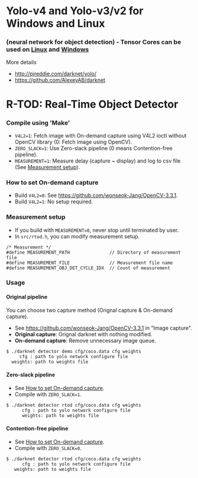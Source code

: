 # Yolo-v4 and Yolo-v3/v2 for Windows and Linux
### (neural network for object detection) - Tensor Cores can be used on [Linux](https://github.com/AlexeyAB/darknet#how-to-compile-on-linux) and [Windows](https://github.com/AlexeyAB/darknet#how-to-compile-on-windows-using-cmake-gui)

More details
* http://pjreddie.com/darknet/yolo/
* https://github.com/AlexeyAB/darknet

# R-TOD: Real-Time Object Detector

### Compile using 'Make' ###
* `V4L2=1`: Fetch image with On-demand capture using V4L2 ioctl without OpenCV library (0: Fetch image using OpenCV).
* `ZERO_SLACK=1`: Use Zero-slack pipeline (0 means Contention-free pipeline).
* `MEASUREMENT=1`: Measure delay (capture ~ display) and log to csv file (See [Measurement setup](#measurement-setup)).

### How to set On-demand capture
* Build `V4L2=0`: See https://github.com/wonseok-Jang/OpenCV-3.3.1.
* Build `V4L2=1`: No setup required.

### Measurement setup ###
* If you build with `MEASUREMENT=0`, never stop until terminated by user.
* In `src/rtod.h`, you can modify measurement setup.
```
/* Measurement */
#define MEASUREMENT_PATH               // Directory of measurement file
#define MEASUREMENT_FILE               // Measurement file name
#define MEASUREMENT_OBJ_DET_CYCLE_IDX  // Count of measurement
```

### Usage ###

#### Original pipeline
You can choose two capture method (Orignal capture & On-demand capture).
* See https://github.com/wonseok-Jang/OpenCV-3.3.1 in "Image capture".
* **Original capture**: Orignal darknet with nothing modified.
* **On-demand capture**: Remove unnecessary image queue.
```
$ ./darknet detector demo cfg/coco.data cfg weights 
     cfg : path to yolo network configure file
  weights: path to weights file
```
#### Zero-slack pipeline
* See [How to set On-demand capture](#how-to-set-on--demand-capture).
* Compile with `ZERO_SLACK=1`.
```
$ ./darknet detector rtod cfg/coco.data cfg weights
      cfg : path to yolo network configure file
      weights: path to weights file
```
#### Contention-free pipeline
* See [How to set On-demand capture](#how-to-set-on--demand-capture).
* Compile with `ZERO_SLACK=0`.
```
$ ./darknet detector rtod cfg/coco.data cfg weights
      cfg : path to yolo network configure file
   weights: path to weights file
```
